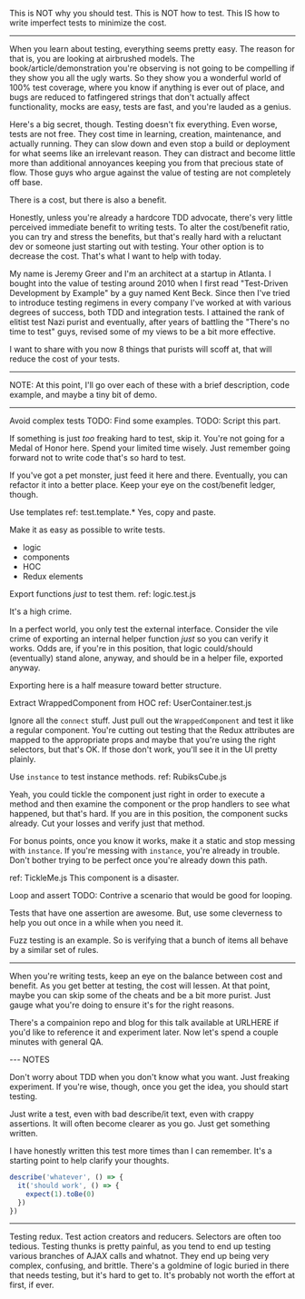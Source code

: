 This is NOT why you should test.
This is NOT how to test.
This IS how to write imperfect tests to minimize the cost.

---

When you learn about testing, everything seems pretty easy.  The reason for that
is, you are looking at airbrushed models.  The book/article/demonstration you're
observing is not going to be compelling if they show you all the ugly warts.
So they show you a wonderful world of 100% test coverage, where you know if
anything is ever out of place, and bugs are reduced to fatfingered strings that
don't actually affect functionality, mocks are easy, tests are fast, and you're
lauded as a genius.

Here's a big secret, though.  Testing doesn't fix everything.  Even worse, tests
are not free.  They cost time in learning, creation, maintenance, and actually
running.  They can slow down and even stop a build or deployment for what seems
like an irrelevant reason.  They can distract and become little more than
additional annoyances keeping you from that precious state of flow.  Those guys
who argue against the value of testing are not completely off base.

There is a cost, but there is also a benefit.

Honestly, unless you're already a hardcore TDD advocate, there's very little perceived
immediate benefit to writing tests.  To alter the cost/benefit ratio, you can
try and stress the benefits, but that's really hard with a reluctant dev or
someone just starting out with testing.  Your other option is to decrease the
cost.  That's what I want to help with today.

My name is Jeremy Greer and I'm an architect at a startup in Atlanta.  I bought
into the value of testing around 2010 when I first read "Test-Driven Development
by Example" by a guy named Kent Beck.  Since then I've tried to introduce
testing regimens in every company I've worked at with various degrees of
success, both TDD and integration tests.  I attained the rank of elitist test
Nazi purist and eventually, after years of battling the "There's no time to
test" guys, revised some of my views to be a bit more effective.

I want to share with you now 8 things that purists will scoff at, that will
reduce the cost of your tests.

---

NOTE: At this point, I'll go over each of these with a brief description, code example,
and maybe a tiny bit of demo.

---

Avoid complex tests
  TODO: Find some examples.
  TODO: Script this part.

  If something is just _too_ freaking hard to test, skip it.  You're not going
  for a Medal of Honor here.  Spend your limited time wisely.  Just remember
  going forward not to write code that's so hard to test.

  If you've got a pet monster, just feed it here and there.  Eventually, you can
  refactor it into a better place.  Keep your eye on the cost/benefit ledger,
  though.

Use templates
  ref: test.template.*
  Yes, copy and paste.

  Make it as easy as possible to write tests.
  * logic
  * components
  * HOC
  * Redux elements

Export functions _just_ to test them.
  ref: logic.test.js

  It's a high crime.

  In a perfect world, you only test the external interface.  Consider the vile
  crime of exporting an internal helper function _just_ so you can verify it
  works.  Odds are, if you're in this position, that logic could/should
  (eventually) stand alone, anyway, and should be in a helper file, exported
  anyway.

  Exporting here is a half measure toward better structure.

Extract WrappedComponent from HOC
  ref: UserContainer.test.js

  Ignore all the `connect` stuff.  Just pull out the `WrappedComponent` and test
  it like a regular component.  You're cutting out testing that the Redux
  attributes are mapped to the appropriate props and maybe that you're using the
  right selectors, but that's OK.  If those don't work, you'll see it in the UI
  pretty plainly.

Use `instance` to test instance methods.
  ref: RubiksCube.js

  Yeah, you could tickle the component just right in order to execute a method
  and then examine the component or the prop handlers to see what happened, but
  that's hard.  If you are in this position, the component sucks already.  Cut
  your losses and verify just that method.

  For bonus points, once you know it works, make it a static and stop messing
  with `instance`.  If you're messing with `instance`, you're already in
  trouble.  Don't bother trying to be perfect once you're already down this
  path.


  ref: TickleMe.js
  This component is a disaster.

Loop and assert
  TODO: Contrive a scenario that would be good for looping.

  Tests that have one assertion are awesome.  But, use some cleverness to help
  you out once in a while when you need it.

  Fuzz testing is an example.  So is verifying that a bunch of items all behave
  by a similar set of rules.

---

When you're writing tests, keep an eye on the balance between cost and benefit.
As you get better at testing, the cost will lessen.  At that point, maybe you
can skip some of the cheats and be a bit more purist.  Just gauge what you're
doing to ensure it's for the right reasons.

There's a compainion repo and blog for this talk available at URLHERE if you'd
like to reference it and experiment later.  Now let's spend a couple minutes
with general QA.


--- NOTES

Don't worry about TDD when you don't know what you want.  Just freaking
experiment.  If you're wise, though, once you get the idea, you should start
testing.

Just write a test,
even with bad describe/it text, even with crappy assertions.  It will often
become clearer as you go.  Just get something written.

I have honestly written this test more times than I can remember.  It's a
starting point to help clarify your thoughts.

```js
describe('whatever', () => {
  it('should work', () => {
    expect(1).toBe(0)
  })
})
```

---
Testing redux.  Test action creators and reducers.  Selectors are often too
tedious.  Testing thunks is pretty painful, as you tend to end up testing
various branches of AJAX calls and whatnot.  They end up being very complex,
confusing, and brittle.  There's a goldmine of logic buried in there that needs
testing, but it's hard to get to.  It's probably not worth the effort at first,
if ever.

